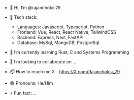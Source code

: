 - 👋 Hi, I’m @rajanchoksi79
 
- 👀 Tech stack:
    - Languages: Javascript, Typescript, Python
    - Frontend: Vue, React, React Native, TailwindCSS
    - Backend: Express, Nest, FastAPI
    - Database: MySql, MongoDB, PostgreSql

- 🌱 I’m currently learning Rust, C and Systems Programming

- 💞️ I’m looking to collaborate on ...

- 📫 How to reach me X - https://X.com/Rajanchoksi_79

- 😄 Pronouns: He/Him

- ⚡ Fun fact: ...

<!---
rajanchoksi79/rajanchoksi79 is a ✨ special ✨ repository because its `README.md` (this file) appears on your GitHub profile.
You can click the Preview link to take a look at your changes.
--->

